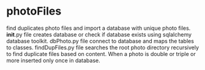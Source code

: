 # photoFiles
find duplicates photo files and import a database with unique photo files. 
__init__.py file creates database or check if database exists using sqlalchemy database toolkit.
dbPhoto.py file connect to database and maps the tables to classes. 
findDupFiles.py file searches the root photo directory recursively to find duplicate files based on content. When 
a photo is double or triple or more inserted only once in database.
